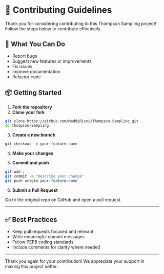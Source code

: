 
# 🤝 Contributing Guidelines

Thank you for considering contributing to this Thompson Sampling project! Follow the steps below to contribute effectively.

## 🧰 What You Can Do

- Report bugs
- Suggest new features or improvements
- Fix issues
- Improve documentation
- Refactor code

## 📦 Getting Started

1. **Fork the repository**
2. **Clone your fork**

```bash
git clone https://github.com/MaddyRizvi/Thompson-Sampling.git
cd Thompson-Sampling
```

3. **Create a new branch**

```bash
git checkout -b your-feature-name
```

4. **Make your changes**

5. **Commit and push**

```bash
git add .
git commit -m "Describe your change"
git push origin your-feature-name
```

6. **Submit a Pull Request**

Go to the original repo on GitHub and open a pull request.

---

## ✅ Best Practices

- Keep pull requests focused and relevant
- Write meaningful commit messages
- Follow PEP8 coding standards
- Include comments for clarity where needed

---

Thank you again for your contribution! We appreciate your support in making this project better.
